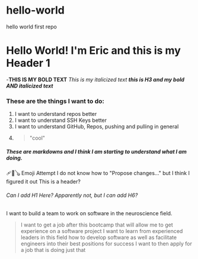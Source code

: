# hello-world
hello world first repo 
# Hello World! I'm Eric and this is my Header 1
-**THIS IS MY BOLD TEXT**
*This is my italicized text*
***this is H3 and my bold AND italicized text***
### These are the things I want to do:
1. I want to understand repos better
2. I want to understand SSH Keys better
3. I want to understand GitHub, Repos, pushing and pulling in general
4. > "cool"
##### These are markdowns **and** *I think* I am starting to understand what I am doing. 
🩹🎱🪕 Emoji Attempt 
I do not know how to "Propose changes..." but I think I figured it out This is a header?
###### Can I add H1 Here? Apparently not, but I can add H6?
I want to build a team to work on software in the neuroscience field.
  > I want to get a job after this bootcamp that will allow me to get experience on a software project
  > I want to learn from experienced leaders in this field how to develop software as well as facilitate engineers into their best positions for success
  > I want to then apply for a job that is doing just that
